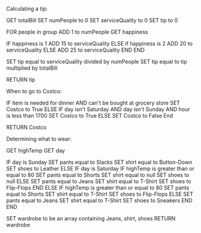 Calculating a tip:

GET totalBill
SET numPeople to 0
SET serviceQuality to 0
SET tip to 0

FOR people in group
  ADD 1 to numPeople
  GET happiness

  IF happiness is 1
    ADD 15 to serviceQuality
  ELSE if happiness is 2
    ADD 20 to serviceQuality
  ELSE
    ADD 25 to serviceQuality
  END
END

SET tip equal to serviceQuality divided by numPeople
SET tip equal to tip multiplied by totalBill

RETURN tip


When to go to Costco:

IF item is needed for dinner AND can't be bought at grocery store
  SET Costco to True
ELSE IF day isn't Saturday AND day isn't Sunday AND hour is less than 1700
  SET Costco to True
ELSE
  SET Costco to False
End

RETURN Costco


Determining what to wear:

GET highTemp
GET day

IF day is Sunday
  SET pants equal to Slacks
  SET shirt equal to Button-Down
  SET shoes to Leather
ELSE IF day is Saturday
  IF highTemp is greater than or equal to 80
    SET pants equal to Shorts
    SET shirt equal to null
    SET shoes to null
  ELSE
    SET pants equal to Jeans
    SET shirt equal to T-Shirt
    SET shoes to Flip-Flops
  END
ELSE
  IF highTemp is greater than or equal to 80
    SET pants equal to Shorts
    SET shirt equal to T-Shirt
    SET shoes to Flip-Flops
  ELSE
    SET pants equal to Jeans
    SET shirt equal to T-Shirt
    SET shoes to Sneakers
  END
END

SET wardrobe to be an array containing Jeans, shirt, shoes
RETURN wardrobe
